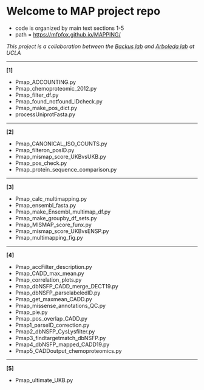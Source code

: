 # Welcome to MAP project repo 
- code is organized by main text sections 1-5
- path = https://mfpfox.github.io/MAPPING/

*This project is a collaboration between the [Backus lab]() and [Arboleda lab]() at UCLA*


---

**[1]**

- Pmap_ACCOUNTING.py
- Pmap_chemoproteomic_2012.py
- Pmap_filter_df.py
- Pmap_found_notfound_IDcheck.py
- Pmap_make_pos_dict.py
- processUniprotFasta.py

---

**[2]**

- Pmap_CANONICAL_ISO_COUNTS.py
- Pmap_filteron_posID.py
- Pmap_mismap_score_UKBvsUKB.py
- Pmap_pos_check.py
- Pmap_protein_sequence_comparison.py

---

**[3]**

- Pmap_calc_multimapping.py
- Pmap_ensembl_fasta.py
- Pmap_make_Ensembl_multimap_df.py
- Pmap_make_groupby_df_sets.py
- Pmap_MISMAP_score_funx.py
- Pmap_mismap_score_UKBvsENSP.py
- Pmap_multimapping_fig.py

---

**[4]**

- Pmap_accFilter_description.py
- Pmap_CADD_max_mean.py
- Pmap_correlation_plots.py
- Pmap_dbNSFP_CADD_merge_DECT19.py
- Pmap_dbNSFP_parselabeledID.py
- Pmap_get_maxmean_CADD.py
- Pmap_missense_annotations_QC.py
- Pmap_pie.py
- Pmap_pos_overlap_CADD.py
- Pmap1_parseID_correction.py
- Pmap2_dbNSFP_CysLysfilter.py
- Pmap3_findtargetmatch_dbNSFP.py
- Pmap4_dbNSFP_mapped_CADD19.py
- Pmap5_CADDoutput_chemoproteomics.py

---

**[5]**

- Pmap_ultimate_UKB.py

